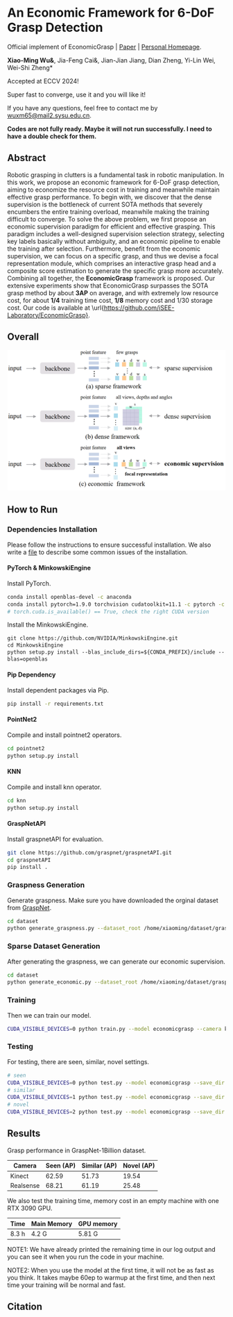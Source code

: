 # An Economic Framework for 6-DoF Grasp Detection

Official implement of EconomicGrasp | [Paper](https://arxiv.org/abs/2407.08366) | [Personal Homepage](https://dravenalg.github.io/).

**Xiao-Ming Wu&**, Jia-Feng Cai&, Jian-Jian Jiang, Dian Zheng, Yi-Lin Wei, Wei-Shi Zheng*

Accepted at ECCV 2024!

Super fast to converge, use it and you will like it!

If you have any questions, feel free to contact me by wuxm65@mail2.sysu.edu.cn.

**Codes are not fully ready. Maybe it will not run successfully. I need to have a double check for them.**

## Abstract

 Robotic grasping in clutters is a fundamental task in robotic manipulation. In this work, we propose an economic framework for 6-DoF grasp detection, aiming to economize the resource cost in training and meanwhile maintain effective grasp performance. To begin with, we discover that the dense supervision is the bottleneck of current SOTA methods that severely encumbers the entire training overload, meanwhile making the training difficult to converge. To solve the above problem, we first propose an economic supervision paradigm for efficient and effective grasping. This paradigm includes a well-designed supervision selection strategy, selecting key labels basically without ambiguity, and an economic pipeline to enable the training after selection. Furthermore, benefit from the economic supervision, we can focus on a specific grasp, and thus we devise a focal representation module, which comprises an interactive grasp head and a composite score estimation to generate the specific grasp more accurately. Combining all together, the **EconomicGrasp** framework is proposed. Our extensive experiments show that EconomicGrasp surpasses the SOTA grasp method by about **3AP** on average, and with extremely low resource cost, for about **1/4** training time cost, **1/8** memory cost and 1/30 storage cost. Our code is available at \url{https://github.com/iSEE-Laboratory/EconomicGrasp}.

## Overall

<img src="imgs/framework.png" alt="model_framework" style="zoom:50%;" />

## How to Run

### Dependencies Installation

Please follow the instructions to ensure successful installation. We also write a [file](common_issues.md) to describe some common issues of the installation.

#### PyTorch & MinkowskiEngine

Install PyTorch. 

```bash
conda install openblas-devel -c anaconda
conda install pytorch=1.9.0 torchvision cudatoolkit=11.1 -c pytorch -c nvidia
# torch.cuda.is_available() == True, check the right CUDA version
```

Install the MinkowskiEngine.

```
git clone https://github.com/NVIDIA/MinkowskiEngine.git
cd MinkowskiEngine
python setup.py install --blas_include_dirs=${CONDA_PREFIX}/include --blas=openblas
```

#### Pip Dependency

Install dependent packages via Pip.

```bash
pip install -r requirements.txt
```

#### PointNet2

Compile and install pointnet2 operators.

```bash
cd pointnet2
python setup.py install
```

#### KNN 

Compile and install knn operator.

```bash
cd knn
python setup.py install
```

#### GraspNetAPI 

Install graspnetAPI for evaluation.

```bash
git clone https://github.com/graspnet/graspnetAPI.git
cd graspnetAPI
pip install .
```

### Graspness Generation

Generate graspness. Make sure you have downloaded the orginal dataset from [GraspNet](https://graspnet.net/). 
```bash
cd dataset
python generate_graspness.py --dataset_root /home/xiaoming/dataset/graspnet --camera_type kinect
```

### Sparse Dataset Generation

After generating the graspness, we can generate our economic supervision.

```bash
cd dataset
python generate_economic.py --dataset_root /home/xiaoming/dataset/graspnet --camera_type kinect
```

### Training

Then we can train our model.

```bash
CUDA_VISIBLE_DEVICES=0 python train.py --model economicgrasp --camera kinect --log_dir results/economicgrasp --max_epoch 10 --batch_size 4 --dataset_root /home/xiaoming/dataset/graspnet
```

### Testing

For testing, there are seen, similar, novel settings.

```bash
# seen
CUDA_VISIBLE_DEVICES=0 python test.py --model economicgrasp --save_dir results/economicgrasp/test_ep10_seen --checkpoint_path results/economicgrasp/economicgrasp_epoch10.tar --camera kinect --dataset_root /home/xiaoming/dataset/graspnet --test_mode seen --inference --m_point 2048
# similar
CUDA_VISIBLE_DEVICES=1 python test.py --model economicgrasp --save_dir results/economicgrasp/test_ep10_similar --checkpoint_path results/economicgrasp/economicgrasp_epoch10.tar --camera kinect --dataset_root /home/xiaoming/dataset/graspnet --test_mode similar --inference --m_point 2048
# novel
CUDA_VISIBLE_DEVICES=2 python test.py --model economicgrasp --save_dir results/economicgrasp/test_ep10_novel --checkpoint_path results/economicgrasp/economicgrasp_epoch10.tar --camera kinect --dataset_root /home/xiaoming/dataset/graspnet --test_mode novel --inference --m_point 2048

```

## Results

Grasp performance in GraspNet-1Billion dataset.

| Camera    | Seen (AP) | Similar (AP) | Novel (AP) |
| --------- | --------- | ------------ | ---------- |
| Kinect    | 62.59     | 51.73        | 19.54      |
| Realsense | 68.21     | 61.19        | 25.48      |

We also test the training time, memory cost in an empty machine with one RTX 3090 GPU. 

| Time  | Main Memory | GPU memory |
| ----- | ----------- | ---------- |
| 8.3 h | 4.2 G       | 5.81 G     |

NOTE1: We have already printed the remaining time in our log output and you can see it when you run the code in your machine.

NOTE2: When you use the model at the first time, it will not be as fast as you think. It takes maybe 60ep to warmup at the first time, and then next time your training will be normal and fast.

## Citation

```
